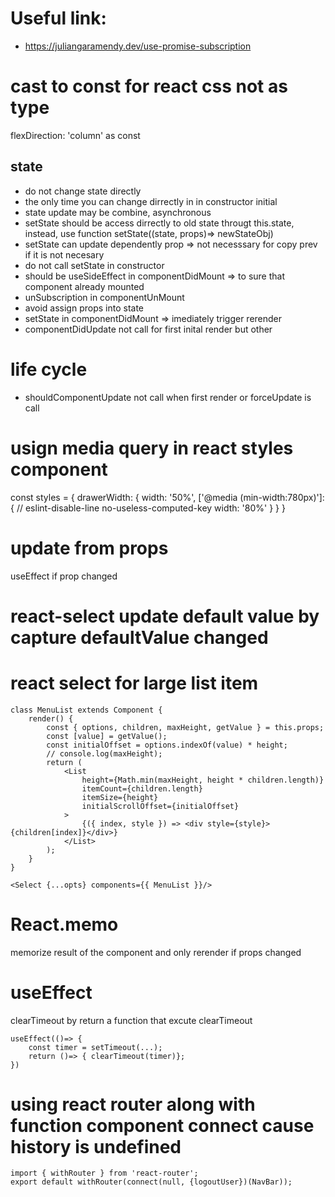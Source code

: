 # Useful link:
- https://juliangaramendy.dev/use-promise-subscription


# cast to const for react css not as type
flexDirection: 'column' as const


## state
 - do not change state directly
 - the only time you can change dirrectly in in constructor initial
 - state update may be combine, asynchronous
 - setState should be access dirrectly to old state througt this.state, instead, use function setState((state, props)=> newStateObj)
 - setState can update dependently prop => not necesssary for copy prev if it is not necesary
 - do not call setState in constructor
 - should be useSideEffect in componentDidMount => to sure that component already mounted
 - unSubscription in componentUnMount
 - avoid assign props into state
 - setState in componentDidMount => imediately trigger rerender
 - componentDidUpdate not call for first inital render but other
 
# life cycle
- shouldComponentUpdate not call when first render or forceUpdate is call

# usign media query in react styles component
const styles = {
  drawerWidth: {
    width: '50%',
    ['@media (min-width:780px)']: { // eslint-disable-line no-useless-computed-key
      width: '80%'
    }
  }
}


 # update from props 
 useEffect if prop changed

# react-select update default value by capture defaultValue changed

# react select for large list item
```
class MenuList extends Component {
    render() {
        const { options, children, maxHeight, getValue } = this.props;
        const [value] = getValue();
        const initialOffset = options.indexOf(value) * height;
        // console.log(maxHeight);
        return (
            <List
                height={Math.min(maxHeight, height * children.length)}
                itemCount={children.length}
                itemSize={height}
                initialScrollOffset={initialOffset}
            >
                {({ index, style }) => <div style={style}>{children[index]}</div>}
            </List>
        );
    }
}

<Select {...opts} components={{ MenuList }}/>
```


# React.memo
memorize result of the component and only rerender if props  changed

# useEffect
clearTimeout by return a function that excute clearTimeout
```
useEffect(()=> {
    const timer = setTimeout(...);
    return ()=> { clearTimeout(timer)};
})
```

# using react router along with function component connect cause history is undefined
```
import { withRouter } from 'react-router';
export default withRouter(connect(null, {logoutUser})(NavBar));
```